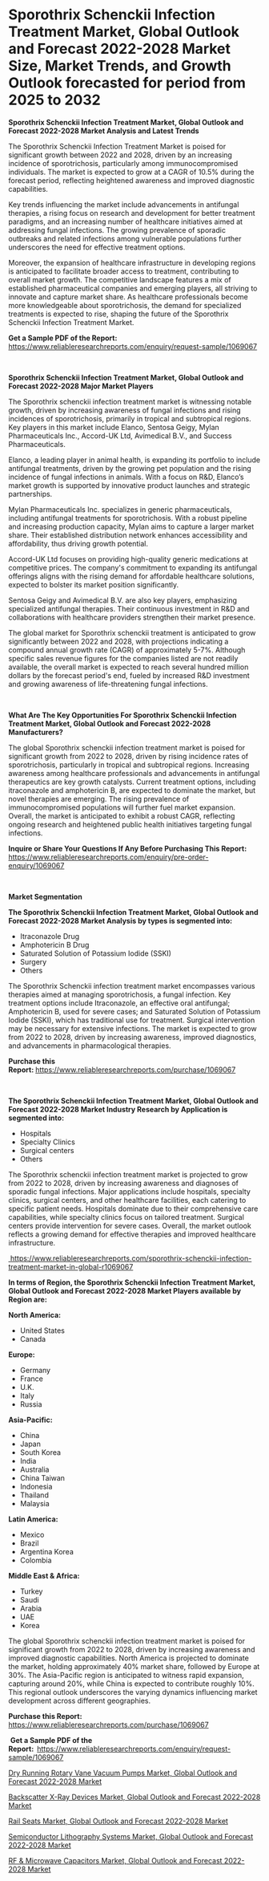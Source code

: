 <p><h1>Sporothrix Schenckii Infection Treatment Market, Global Outlook and Forecast 2022-2028 Market Size, Market Trends, and Growth Outlook forecasted for period from 2025 to 2032</h1></p><p><strong>Sporothrix Schenckii Infection Treatment Market, Global Outlook and Forecast 2022-2028 Market Analysis and Latest Trends</strong></p>
<p><p>The Sporothrix Schenckii Infection Treatment Market is poised for significant growth between 2022 and 2028, driven by an increasing incidence of sporotrichosis, particularly among immunocompromised individuals. The market is expected to grow at a CAGR of 10.5% during the forecast period, reflecting heightened awareness and improved diagnostic capabilities. </p><p>Key trends influencing the market include advancements in antifungal therapies, a rising focus on research and development for better treatment paradigms, and an increasing number of healthcare initiatives aimed at addressing fungal infections. The growing prevalence of sporadic outbreaks and related infections among vulnerable populations further underscores the need for effective treatment options. </p><p>Moreover, the expansion of healthcare infrastructure in developing regions is anticipated to facilitate broader access to treatment, contributing to overall market growth. The competitive landscape features a mix of established pharmaceutical companies and emerging players, all striving to innovate and capture market share. As healthcare professionals become more knowledgeable about sporotrichosis, the demand for specialized treatments is expected to rise, shaping the future of the Sporothrix Schenckii Infection Treatment Market.</p></p>
<p><strong>Get a Sample PDF of the Report:&nbsp;</strong> <a href="https://www.reliableresearchreports.com/enquiry/request-sample/1069067?utm_campaign=13&utm_medium=2&utm_source=Github&utm_content=ia&utm_term=21032025&utm_id=sporothrix-schenckii-infection-treatment-market-global-outlook-and-forecast-2022-2028">https://www.reliableresearchreports.com/enquiry/request-sample/1069067</a></p>
<p>&nbsp;</p>
<p><strong>Sporothrix Schenckii Infection Treatment Market, Global Outlook and Forecast 2022-2028 Major Market Players</strong></p>
<p><p>The Sporothrix schenckii infection treatment market is witnessing notable growth, driven by increasing awareness of fungal infections and rising incidences of sporotrichosis, primarily in tropical and subtropical regions. Key players in this market include Elanco, Sentosa Geigy, Mylan Pharmaceuticals Inc., Accord-UK Ltd, Avimedical B.V., and Success Pharmaceuticals.</p><p>Elanco, a leading player in animal health, is expanding its portfolio to include antifungal treatments, driven by the growing pet population and the rising incidence of fungal infections in animals. With a focus on R&D, Elanco’s market growth is supported by innovative product launches and strategic partnerships.</p><p>Mylan Pharmaceuticals Inc. specializes in generic pharmaceuticals, including antifungal treatments for sporotrichosis. With a robust pipeline and increasing production capacity, Mylan aims to capture a larger market share. Their established distribution network enhances accessibility and affordability, thus driving growth potential.</p><p>Accord-UK Ltd focuses on providing high-quality generic medications at competitive prices. The company's commitment to expanding its antifungal offerings aligns with the rising demand for affordable healthcare solutions, expected to bolster its market position significantly.</p><p>Sentosa Geigy and Avimedical B.V. are also key players, emphasizing specialized antifungal therapies. Their continuous investment in R&D and collaborations with healthcare providers strengthen their market presence.</p><p>The global market for Sporothrix schenckii treatment is anticipated to grow significantly between 2022 and 2028, with projections indicating a compound annual growth rate (CAGR) of approximately 5-7%. Although specific sales revenue figures for the companies listed are not readily available, the overall market is expected to reach several hundred million dollars by the forecast period's end, fueled by increased R&D investment and growing awareness of life-threatening fungal infections.</p></p>
<p>&nbsp;</p>
<p><strong>What Are The Key Opportunities For Sporothrix Schenckii Infection Treatment Market, Global Outlook and Forecast 2022-2028 Manufacturers?</strong></p>
<p><p>The global Sporothrix schenckii infection treatment market is poised for significant growth from 2022 to 2028, driven by rising incidence rates of sporotrichosis, particularly in tropical and subtropical regions. Increasing awareness among healthcare professionals and advancements in antifungal therapeutics are key growth catalysts. Current treatment options, including itraconazole and amphotericin B, are expected to dominate the market, but novel therapies are emerging. The rising prevalence of immunocompromised populations will further fuel market expansion. Overall, the market is anticipated to exhibit a robust CAGR, reflecting ongoing research and heightened public health initiatives targeting fungal infections.</p></p>
<p><strong>Inquire or Share Your Questions If Any Before Purchasing This Report:</strong> <a href="https://www.reliableresearchreports.com/enquiry/pre-order-enquiry/1069067?utm_campaign=13&utm_medium=2&utm_source=Github&utm_content=ia&utm_term=21032025&utm_id=sporothrix-schenckii-infection-treatment-market-global-outlook-and-forecast-2022-2028">https://www.reliableresearchreports.com/enquiry/pre-order-enquiry/1069067</a></p>
<p>&nbsp;</p>
<p><strong>Market Segmentation</strong></p>
<p><strong>The Sporothrix Schenckii Infection Treatment Market, Global Outlook and Forecast 2022-2028 Market Analysis by types is segmented into:</strong></p>
<p><ul><li>Itraconazole Drug</li><li>Amphotericin B Drug</li><li>Saturated Solution of Potassium Iodide (SSKI)</li><li>Surgery</li><li>Others</li></ul></p>
<p><p>The Sporothrix Schenckii infection treatment market encompasses various therapies aimed at managing sporotrichosis, a fungal infection. Key treatment options include Itraconazole, an effective oral antifungal; Amphotericin B, used for severe cases; and Saturated Solution of Potassium Iodide (SSKI), which has traditional use for treatment. Surgical intervention may be necessary for extensive infections. The market is expected to grow from 2022 to 2028, driven by increasing awareness, improved diagnostics, and advancements in pharmacological therapies.</p></p>
<p><strong>Purchase this Report:&nbsp;</strong><a href="https://www.reliableresearchreports.com/purchase/1069067?utm_campaign=13&utm_medium=2&utm_source=Github&utm_content=ia&utm_term=21032025&utm_id=sporothrix-schenckii-infection-treatment-market-global-outlook-and-forecast-2022-2028">https://www.reliableresearchreports.com/purchase/1069067</a></p>
<p>&nbsp;</p>
<p><strong>The Sporothrix Schenckii Infection Treatment Market, Global Outlook and Forecast 2022-2028 Market Industry Research by Application is segmented into:</strong></p>
<p><ul><li>Hospitals</li><li>Specialty Clinics</li><li>Surgical centers</li><li>Others</li></ul></p>
<p><p>The Sporothrix schenckii infection treatment market is projected to grow from 2022 to 2028, driven by increasing awareness and diagnoses of sporadic fungal infections. Major applications include hospitals, specialty clinics, surgical centers, and other healthcare facilities, each catering to specific patient needs. Hospitals dominate due to their comprehensive care capabilities, while specialty clinics focus on tailored treatment. Surgical centers provide intervention for severe cases. Overall, the market outlook reflects a growing demand for effective therapies and improved healthcare infrastructure.</p></p>
<p><a href="https://www.reliableresearchreports.com/sporothrix-schenckii-infection-treatment-market-in-global-r1069067?utm_campaign=13&utm_medium=2&utm_source=Github&utm_content=ia&utm_term=21032025&utm_id=sporothrix-schenckii-infection-treatment-market-global-outlook-and-forecast-2022-2028">&nbsp;https://www.reliableresearchreports.com/sporothrix-schenckii-infection-treatment-market-in-global-r1069067</a></p>
<p><strong>In terms of Region, the Sporothrix Schenckii Infection Treatment Market, Global Outlook and Forecast 2022-2028 Market Players available by Region are:</strong></p>
<p>
    <p> <strong> North America: </strong>
        <ul>
            <li>United States</li>
            <li>Canada</li>
        </ul>
        </p> 
    <p> <strong> Europe: </strong>
        <ul>
            <li>Germany</li>
            <li>France</li>
            <li>U.K.</li>
            <li>Italy</li>
            <li>Russia</li>
        </ul>
        </p> 
    <p> <strong> Asia-Pacific: </strong>
        <ul>
            <li>China</li>
            <li>Japan</li>
            <li>South Korea</li>
            <li>India</li>
            <li>Australia</li>
            <li>China Taiwan</li>
            <li>Indonesia</li>
            <li>Thailand</li>
            <li>Malaysia</li>
        </ul>
        </p> 
    <p> <strong> Latin America: </strong>
        <ul>
            <li>Mexico</li>
            <li>Brazil</li>
            <li>Argentina Korea</li>
            <li>Colombia</li>
        </ul>
        </p> 
    <p> <strong> Middle East & Africa: </strong>
        <ul>
            <li>Turkey</li>
            <li>Saudi</li>
            <li>Arabia</li>
            <li>UAE</li>
            <li>Korea</li>
        </ul>
    </p>
    </p>
<p><p>The global Sporothrix schenckii infection treatment market is poised for significant growth from 2022 to 2028, driven by increasing awareness and improved diagnostic capabilities. North America is projected to dominate the market, holding approximately 40% market share, followed by Europe at 30%. The Asia-Pacific region is anticipated to witness rapid expansion, capturing around 20%, while China is expected to contribute roughly 10%. This regional outlook underscores the varying dynamics influencing market development across different geographies.</p></p>
<p><strong>Purchase this Report: </strong><a href="https://www.reliableresearchreports.com/purchase/1069067?utm_campaign=13&utm_medium=2&utm_source=Github&utm_content=ia&utm_term=21032025&utm_id=sporothrix-schenckii-infection-treatment-market-global-outlook-and-forecast-2022-2028">https://www.reliableresearchreports.com/purchase/1069067</a></p>
<p>&nbsp;<strong>Get a Sample PDF of the Report:&nbsp;&nbsp;</strong><a href="https://www.reliableresearchreports.com/enquiry/request-sample/1069067?utm_campaign=13&utm_medium=2&utm_source=Github&utm_content=ia&utm_term=21032025&utm_id=sporothrix-schenckii-infection-treatment-market-global-outlook-and-forecast-2022-2028">https://www.reliableresearchreports.com/enquiry/request-sample/1069067</a></p>
<p><strong></strong></p>
<p><p><a href="https://github.com/sarialahipff/Market-Research-Report-List-1/blob/main/dry-running-rotary-vane-vacuum-pumps-market-global-outlook-and-forecast-2022-2028-market.md?utm_campaign=13&utm_medium=2&utm_source=Github&utm_content=ia&utm_term=21032025&utm_id=sporothrix-schenckii-infection-treatment-market-global-outlook-and-forecast-2022-2028">Dry Running Rotary Vane Vacuum Pumps Market, Global Outlook and Forecast 2022-2028 Market</a></p><p><a href="https://github.com/mafeasavzal/Market-Research-Report-List-1/blob/main/backscatter-x-ray-devices-market-global-outlook-and-forecast-2022-2028-market.md?utm_campaign=13&utm_medium=2&utm_source=Github&utm_content=ia&utm_term=21032025&utm_id=sporothrix-schenckii-infection-treatment-market-global-outlook-and-forecast-2022-2028">Backscatter X-Ray Devices Market, Global Outlook and Forecast 2022-2028 Market</a></p><p><a href="https://github.com/edderkoliso1/Market-Research-Report-List-1/blob/main/rail-seats-market-global-outlook-and-forecast-2022-2028-market.md?utm_campaign=13&utm_medium=2&utm_source=Github&utm_content=ia&utm_term=21032025&utm_id=sporothrix-schenckii-infection-treatment-market-global-outlook-and-forecast-2022-2028">Rail Seats Market, Global Outlook and Forecast 2022-2028 Market</a></p><p><a href="https://github.com/seemagarbeha/Market-Research-Report-List-1/blob/main/semiconductor-lithography-systems-market-global-outlook-and-forecast-2022-2028-market.md?utm_campaign=13&utm_medium=2&utm_source=Github&utm_content=ia&utm_term=21032025&utm_id=sporothrix-schenckii-infection-treatment-market-global-outlook-and-forecast-2022-2028">Semiconductor Lithography Systems Market, Global Outlook and Forecast 2022-2028 Market</a></p><p><a href="https://github.com/karydacamu/Market-Research-Report-List-1/blob/main/rf-microwave-capacitors-market-global-outlook-and-forecast-2022-2028-market.md?utm_campaign=13&utm_medium=2&utm_source=Github&utm_content=ia&utm_term=21032025&utm_id=sporothrix-schenckii-infection-treatment-market-global-outlook-and-forecast-2022-2028">RF & Microwave Capacitors Market, Global Outlook and Forecast 2022-2028 Market</a></p></p>